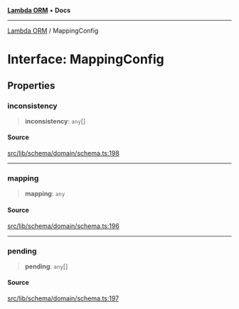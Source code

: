 [**Lambda ORM**](../README.md) • **Docs**

***

[Lambda ORM](../README.md) / MappingConfig

# Interface: MappingConfig

## Properties

### inconsistency

> **inconsistency**: `any`[]

#### Source

[src/lib/schema/domain/schema.ts:198](https://github.com/lambda-orm/lambdaorm-base/blob/7ab89b6bcd2fea05971e688ab15feca3a500d972/src/lib/schema/domain/schema.ts#L198)

***

### mapping

> **mapping**: `any`

#### Source

[src/lib/schema/domain/schema.ts:196](https://github.com/lambda-orm/lambdaorm-base/blob/7ab89b6bcd2fea05971e688ab15feca3a500d972/src/lib/schema/domain/schema.ts#L196)

***

### pending

> **pending**: `any`[]

#### Source

[src/lib/schema/domain/schema.ts:197](https://github.com/lambda-orm/lambdaorm-base/blob/7ab89b6bcd2fea05971e688ab15feca3a500d972/src/lib/schema/domain/schema.ts#L197)
